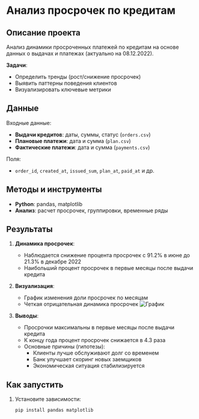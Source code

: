 # Анализ просрочек по кредитам

## Описание проекта
Анализ динамики просроченных платежей по кредитам на основе данных о выдачах и платежах (актуально на 08.12.2022). 

**Задачи**:
- Определить тренды (рост/снижение просрочек)
- Выявить паттерны поведения клиентов
- Визуализировать ключевые метрики

## Данные
Входные данные:
- **Выдачи кредитов**: даты, суммы, статус (`orders.csv`)
- **Плановые платежи**: дата и сумма (`plan.csv`)
- **Фактические платежи**: дата и сумма (`payments.csv`)

Поля:
- `order_id`, `created_at`, `issued_sum`, `plan_at`, `paid_at` и др.

## Методы и инструменты
- **Python**: pandas, matplotlib
- **Анализ**: расчет просрочек, группировки, временные ряды

## Результаты
1. **Динамика просрочек**:
   - Наблюдается снижение процента просрочек с 91.2% в июне до 21.3% в декабре 2022
   - Наибольший процент просрочек в первые месяцы после выдачи кредита

2. **Визуализация**:
   - График изменения доли просрочек по месяцам
   - Четкая отрицательная динамика просрочек
     ![График]()

3. **Выводы**:
   - Просрочки максимальны в первые месяцы после выдачи кредита
   - К концу года процент просрочек снижается в 4.3 раза
   - Основные причины (гипотезы):
     - Клиенты лучше обслуживают долг со временем
     - Банк улучшает скоринг новых заемщиков
     - Экономическая ситуация стабилизируется

## Как запустить
1. Установите зависимости:
   ```bash
   pip install pandas matplotlib
